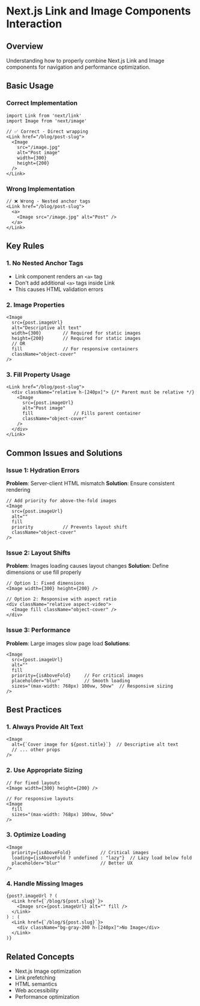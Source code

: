 # Next.js Link and Image Components Interaction

## Overview
Understanding how to properly combine Next.js Link and Image components for navigation and performance optimization.

## Basic Usage

### Correct Implementation
```tsx
import Link from 'next/link'
import Image from 'next/image'

// ✅ Correct - Direct wrapping
<Link href="/blog/post-slug">
  <Image
    src="/image.jpg"
    alt="Post image"
    width={300}
    height={200}
  />
</Link>
```

### Wrong Implementation
```tsx
// ❌ Wrong - Nested anchor tags
<Link href="/blog/post-slug">
  <a>
    <Image src="/image.jpg" alt="Post" />
  </a>
</Link>
```

## Key Rules

### 1. No Nested Anchor Tags
- Link component renders an `<a>` tag
- Don't add additional `<a>` tags inside Link
- This causes HTML validation errors

### 2. Image Properties
```tsx
<Image
  src={post.imageUrl}
  alt="Descriptive alt text"
  width={300}        // Required for static images
  height={200}       // Required for static images
  // OR
  fill               // For responsive containers
  className="object-cover"
/>
```

### 3. Fill Property Usage
```tsx
<Link href="/blog/post-slug">
  <div className="relative h-[240px]"> {/* Parent must be relative */}
    <Image
      src={post.imageUrl}
      alt="Post image"
      fill               // Fills parent container
      className="object-cover"
    />
  </div>
</Link>
```

## Common Issues and Solutions

### Issue 1: Hydration Errors
**Problem**: Server-client HTML mismatch
**Solution**: Ensure consistent rendering

```tsx
// Add priority for above-the-fold images
<Image
  src={post.imageUrl}
  alt=""
  fill
  priority           // Prevents layout shift
  className="object-cover"
/>
```

### Issue 2: Layout Shifts
**Problem**: Images loading causes layout changes
**Solution**: Define dimensions or use fill properly

```tsx
// Option 1: Fixed dimensions
<Image width={300} height={200} />

// Option 2: Responsive with aspect ratio
<div className="relative aspect-video">
  <Image fill className="object-cover" />
</div>
```

### Issue 3: Performance
**Problem**: Large images slow page load
**Solutions**:
```tsx
<Image
  src={post.imageUrl}
  alt=""
  fill
  priority={isAboveFold}     // For critical images
  placeholder="blur"         // Smooth loading
  sizes="(max-width: 768px) 100vw, 50vw"  // Responsive sizing
/>
```

## Best Practices

### 1. Always Provide Alt Text
```tsx
<Image
  alt={`Cover image for ${post.title}`}  // Descriptive alt text
  // ... other props
/>
```

### 2. Use Appropriate Sizing
```tsx
// For fixed layouts
<Image width={300} height={200} />

// For responsive layouts
<Image
  fill
  sizes="(max-width: 768px) 100vw, 50vw"
/>
```

### 3. Optimize Loading
```tsx
<Image
  priority={isAboveFold}           // Critical images
  loading={isAboveFold ? undefined : "lazy"}  // Lazy load below fold
  placeholder="blur"               // Better UX
/>
```

### 4. Handle Missing Images
```tsx
{post?.imageUrl ? (
  <Link href={`/blog/${post.slug}`}>
    <Image src={post.imageUrl} alt="" fill />
  </Link>
) : (
  <Link href={`/blog/${post.slug}`}>
    <div className="bg-gray-200 h-[240px]">No Image</div>
  </Link>
)}
```

## Related Concepts
- Next.js Image optimization
- Link prefetching
- HTML semantics
- Web accessibility
- Performance optimization